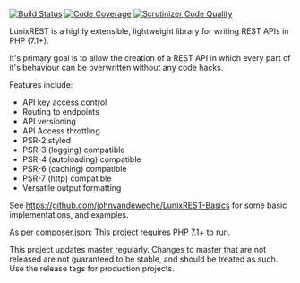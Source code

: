[![Build Status](https://travis-ci.org/johnvandeweghe/LunixREST.svg?branch=master)](https://travis-ci.org/johnvandeweghe/LunixREST) [![Code Coverage](https://scrutinizer-ci.com/g/johnvandeweghe/LunixREST/badges/coverage.png?b=master)](https://scrutinizer-ci.com/g/johnvandeweghe/LunixREST/?branch=master) [![Scrutinizer Code Quality](https://scrutinizer-ci.com/g/johnvandeweghe/LunixREST/badges/quality-score.png?b=master)](https://scrutinizer-ci.com/g/johnvandeweghe/LunixREST/?branch=master)


LunixREST is a highly extensible, lightweight library for writing REST APIs in PHP (7.1+).

It's primary goal is to allow the creation of a REST API in which every part of it's behaviour can be overwritten without any code hacks.

Features include:
- API key access control
- Routing to endpoints
- API versioning
- API Access throttling
- PSR-2 styled
- PSR-3 (logging) compatible
- PSR-4 (autoloading) compatible
- PSR-6 (caching) compatible
- PSR-7 (http) compatible
- Versatile output formatting

See https://github.com/johnvandeweghe/LunixREST-Basics for some basic implementations, and examples.

As per composer.json: This project requires PHP 7.1+ to run. 

This project updates master regularly. Changes to master that are not released are not guaranteed to be stable, and should be treated as such. Use the release tags for production projects.
